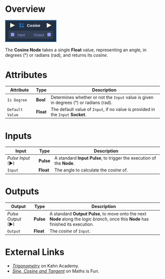 # Overview

![](../../../.gitbook/assets/node-cosine.png)

The **Cosine Node** takes a single **Float** value, representing an angle, in degrees (°) or radians (rad), and returns its *cosine*.

# Attributes

|Attribute|Type|Description|
|---|---|---|
|`Is Degree`|**Bool**|Determines whether or not the `Input` value is given in degrees (°) or radians (rad).|
|`Default Value`|**Float**|The default value of `Input`, if no value is provided in the `Input` **Socket**.|

# Inputs

|Input|Type|Description|
|---|---|---|
|*Pulse Input* (►)|**Pulse**|A standard **Input Pulse**, to trigger the execution of the **Node**.|
|`Input`|**Float**|The angle to calculate the *cosine* of.|

# Outputs

|Output|Type|Description|
|---|---|---|
|*Pulse Output* (►)|**Pulse**|A standard **Output Pulse**, to move onto the next **Node** along the *logic branch*, once this **Node** has finished its execution.|
|`Output`|**Float**|The *cosine* of `Input`.|

# External Links
- [*Trigonometry*](https://www.khanacademy.org/math/trigonometry) on Kahn Academy.
- [*Sine, Cosine and Tangent*](https://www.mathsisfun.com/sine-Cosine-Tangent.html) on Maths is Fun.